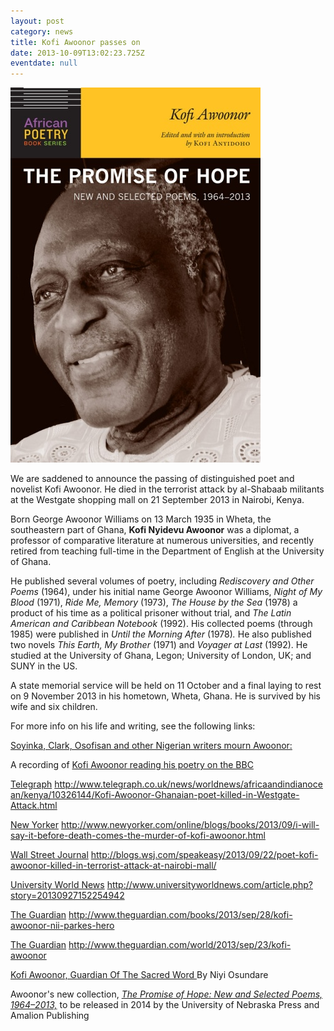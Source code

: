 ```yaml
---
layout: post
category: news
title: Kofi Awoonor passes on
date: 2013-10-09T13:02:23.725Z
eventdate: null
---
```

![Kofi Awoonor passes on](../uploads/Awoonor.jpg "Kofi Awoonor passes on")

We are saddened to announce the passing of distinguished poet and novelist Kofi Awoonor. He died in the terrorist attack by al-Shabaab militants at the Westgate shopping mall on 21 September 2013 in Nairobi, Kenya.

Born George Awoonor Williams on 13 March 1935 in Wheta, the southeastern part of Ghana, **Kofi Nyidevu Awoonor** was a diplomat, a professor of comparative literature at numerous universities, and recently retired from teaching full-time in the Department of English at the University of Ghana.

He published several volumes of poetry, including *Rediscovery and Other Poems* (1964), under his initial name George Awoonor Williams, *Night of My Blood* (1971), *Ride Me, Memory* (1973), *The House by the Sea* (1978) a product of his time as a political prisoner without trial, and *The Latin American and Caribbean Notebook* (1992). His collected poems (through 1985) were published in *Until the Morning After* (1978)*.* He also published two novels *This Earth, My Brother* (1971) and *Voyager at Last* (1992). He studied at the University of Ghana, Legon; University of London, UK; and SUNY in the US.

A state memorial service will be held on 11 October and a final laying to rest on 9 November 2013 in his hometown, Wheta, Ghana. He is survived by his wife and six children.

For more info on his life and writing, see the following links:

[Soyinka, Clark, Osofisan and other Nigerian writers mourn Awoonor:](http://tribune.com.ng/news2013/index.php/en/features2/item/23242-%E2%80%98his-scalp-was-root-to-a-unique-brain-they-can-never-replace%E2%80%99.html)

A recording of [Kofi Awoonor reading his poetry on the BBC](http://www.bbc.co.uk/news/world-africa-24215638) 

[Telegraph](http://www.telegraph.co.uk/news/worldnews/africaandindianocean/kenya/10326144/Kofi-Awoonor-Ghanaian-poet-killed-in-Westgate-Attack.html) <http://www.telegraph.co.uk/news/worldnews/africaandindianocean/kenya/10326144/Kofi-Awoonor-Ghanaian-poet-killed-in-Westgate-Attack.html>

[New Yorker](http://www.newyorker.com/online/blogs/books/2013/09/i-will-say-it-before-death-comes-the-murder-of-kofi-awoonor.html) <http://www.newyorker.com/online/blogs/books/2013/09/i-will-say-it-before-death-comes-the-murder-of-kofi-awoonor.html>

[Wall Street Journal](http://blogs.wsj.com/speakeasy/2013/09/22/poet-kofi-awoonor-killed-in-terrorist-attack-at-nairobi-mall/) <http://blogs.wsj.com/speakeasy/2013/09/22/poet-kofi-awoonor-killed-in-terrorist-attack-at-nairobi-mall/>

[University World News](http://www.universityworldnews.com/article.php?story=20130927152254942) <http://www.universityworldnews.com/article.php?story=20130927152254942>

[The Guardian](http://www.theguardian.com/books/2013/sep/28/kofi-awoonor-nii-parkes-hero) <http://www.theguardian.com/books/2013/sep/28/kofi-awoonor-nii-parkes-hero>

[The Guardian](http://www.theguardian.com/world/2013/sep/23/kofi-awoonor) <http://www.theguardian.com/world/2013/sep/23/kofi-awoonor>

[Kofi Awoonor, Guardian Of The Sacred Word ](http://saharareporters.com/article/kofi-awoonor-guardian-sacred-word-niyi-osundare)By Niyi Osundare

Awoonor's new collection, *[The Promise of Hope: New and Selected Poems, 1964–2013,](http://www.amalion.net/catalogue_en/item/the_promise_of_hope/)* to be released in 2014 by the University of Nebraska Press and Amalion Publishing
